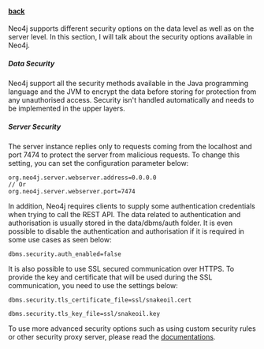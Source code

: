 #### [back](admin_main.md)



Neo4j supports different security options on the data level as well as on the server level. In this section, I will talk about the security options available in Neo4j.



##### Data Security

Neo4j support all the security methods available in the Java programming language and the JVM to encrypt the data before storing for protection from any unauthorised access. Security isn't handled automatically and needs to be implemented in the upper layers. 


##### Server Security

The server instance replies only to requests coming from the localhost and port 7474 to protect the server from malicious requests. To change this setting, you can set the configuration parameter below:

````
org.neo4j.server.webserver.address=0.0.0.0
// Or 
org.neo4j.server.webserver.port=7474
````

In addition, Neo4j requires clients to supply some authentication credentials when trying to call the REST API. The data related to authentication and authorisation is usually stored in the data/dbms/auth folder. It is even possible to disable the authentication and authorisation if it is required in some use cases as seen below:

````
dbms.security.auth_enabled=false
````

It is also possible to use SSL secured communication over HTTPS. To provide the key and certificate that will be used during the SSL communication, you need to use the settings below:

````
dbms.security.tls_certificate_file=ssl/snakeoil.cert

dbms.security.tls_key_file=ssl/snakeoil.key
````


To use more advanced security options such as using custom security rules or other security proxy server, please read the [documentations](http://neo4j.com/docs/stable/security-server.html).